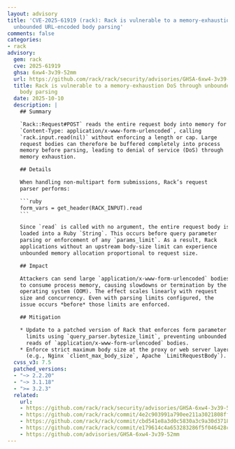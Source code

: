 ```yaml
---
layout: advisory
title: 'CVE-2025-61919 (rack): Rack is vulnerable to a memory-exhaustion DoS through
  unbounded URL-encoded body parsing'
comments: false
categories:
- rack
advisory:
  gem: rack
  cve: 2025-61919
  ghsa: 6xw4-3v39-52mm
  url: https://github.com/rack/rack/security/advisories/GHSA-6xw4-3v39-52mm
  title: Rack is vulnerable to a memory-exhaustion DoS through unbounded URL-encoded
    body parsing
  date: 2025-10-10
  description: |
    ## Summary

    `Rack::Request#POST` reads the entire request body into memory for
    `Content-Type: application/x-www-form-urlencoded`, calling
    `rack.input.read(nil)` without enforcing a length or cap. Large
    request bodies can therefore be buffered completely into process
    memory before parsing, leading to denial of service (DoS) through
    memory exhaustion.

    ## Details

    When handling non-multipart form submissions, Rack’s request
    parser performs:

    ```ruby
    form_vars = get_header(RACK_INPUT).read
    ```

    Since `read` is called with no argument, the entire request body is
    loaded into a Ruby `String`. This occurs before query parameter
    parsing or enforcement of any `params_limit`. As a result, Rack
    applications without an upstream body-size limit can experience
    unbounded memory allocation proportional to request size.

    ## Impact

    Attackers can send large `application/x-www-form-urlencoded` bodies
    to consume process memory, causing slowdowns or termination by the
    operating system (OOM). The effect scales linearly with request
    size and concurrency. Even with parsing limits configured, the
    issue occurs *before* those limits are enforced.

    ## Mitigation

    * Update to a patched version of Rack that enforces form parameter
      limits using `query_parser.bytesize_limit`, preventing unbounded
      reads of `application/x-www-form-urlencoded` bodies.
    * Enforce strict maximum body size at the proxy or web server layer
      (e.g., Nginx `client_max_body_size`, Apache `LimitRequestBody`).
  cvss_v3: 7.5
  patched_versions:
  - "~> 2.2.20"
  - "~> 3.1.18"
  - ">= 3.2.3"
  related:
    url:
    - https://github.com/rack/rack/security/advisories/GHSA-6xw4-3v39-52mm
    - https://github.com/rack/rack/commit/4e2c903991a790ee211a3021808ff4fd6fe82881
    - https://github.com/rack/rack/commit/cbd541e8a3d0c5830a3c9a30d3718ce2e124f9db
    - https://github.com/rack/rack/commit/e179614c4a653283286f5f046428cbb85f21146f
    - https://github.com/advisories/GHSA-6xw4-3v39-52mm
---
```


